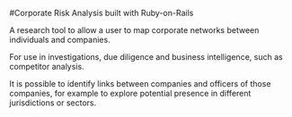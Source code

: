 #Corporate Risk Analysis built with Ruby-on-Rails

A research tool to allow a user to map corporate networks between individuals and companies.

For use in investigations, due diligence and business intelligence, such as competitor analysis.  

It is possible to identify links between companies and officers of those companies, for example to explore potential presence in different jurisdictions or sectors.
